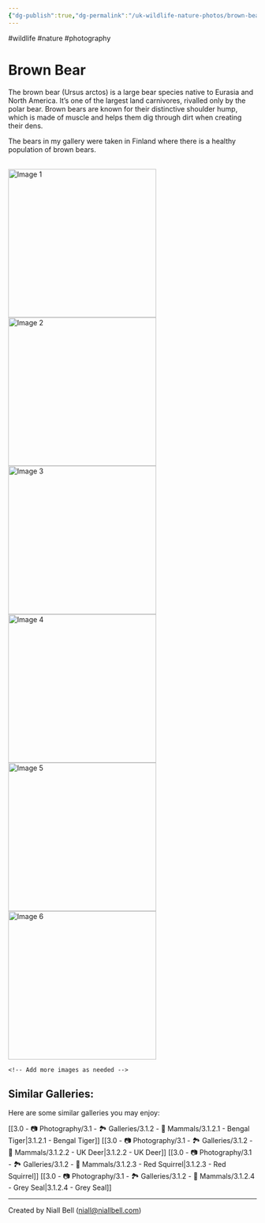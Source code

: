 ```yaml
---
{"dg-publish":true,"dg-permalink":"/uk-wildlife-nature-photos/brown-bear/","permalink":"/uk-wildlife-nature-photos/brown-bear/","title":"Brown Bear","hide":true,"tags":["wildlife","nature","photography"],"noteIcon":null,"created":"2024-07-15T20:59:06.359+01:00","updated":"2024-07-15T21:22:20.860+01:00"}
---
```


#wildlife #nature #photography 
# Brown Bear

The brown bear (Ursus arctos) is a large bear species native to Eurasia and North America. It’s one of the largest land carnivores, rivalled only by the polar bear. Brown bears are known for their distinctive shoulder hump, which is made of muscle and helps them dig through dirt when creating their dens.

The bears in my gallery were taken in Finland where there is a healthy population of brown bears.

<br>
<div class="gallery">
    <a href="https://i.imgur.com/Tip0k1n.jpg" data-fancybox="gallery">
        <img src="https://i.imgur.com/Tip0k1n.jpg" alt="Image 1" width="300">
    </a>
    <a href="https://i.imgur.com/vcMzrC0.jpg" data-fancybox="gallery">
        <img src="https://i.imgur.com/vcMzrC0.jpg" alt="Image 2" width="300">
    </a>
    <a href="https://i.imgur.com/wiz8HT1.jpeg" data-fancybox="gallery">
        <img src="https://i.imgur.com/wiz8HT1.jpeg" alt="Image 3" width="300">
    </a>
    <a href="https://i.imgur.com/N6iarDQ.jpeg" data-fancybox="gallery">
        <img src="https://i.imgur.com/N6iarDQ.jpeg" alt="Image 4" width="300">
    </a>
    <a href="https://i.imgur.com/gUrmfKl.jpeg" data-fancybox="gallery">
        <img src="https://i.imgur.com/gUrmfKl.jpeg" alt="Image 5" width="300">
    </a>
    <a href="https://i.imgur.com/6RuMr1y.jpeg" data-fancybox="gallery">
        <img src="https://i.imgur.com/6RuMr1y.jpeg" alt="Image 6" width="300">
    </a>

    <!-- Add more images as needed -->
</div>


## Similar Galleries:

Here are some similar galleries you may enjoy:

[[3.0 - 📷 Photography/3.1 - 🏞️ Galleries/3.1.2 - 🐯 Mammals/3.1.2.1 - Bengal Tiger\|3.1.2.1 - Bengal Tiger]]
[[3.0 - 📷 Photography/3.1 - 🏞️ Galleries/3.1.2 - 🐯 Mammals/3.1.2.2 - UK Deer\|3.1.2.2 - UK Deer]]
[[3.0 - 📷 Photography/3.1 - 🏞️ Galleries/3.1.2 - 🐯 Mammals/3.1.2.3 - Red Squirrel\|3.1.2.3 - Red Squirrel]]
[[3.0 - 📷 Photography/3.1 - 🏞️ Galleries/3.1.2 - 🐯 Mammals/3.1.2.4 - Grey Seal\|3.1.2.4 - Grey Seal]]

---
Created by Niall Bell (niall@niallbell.com)